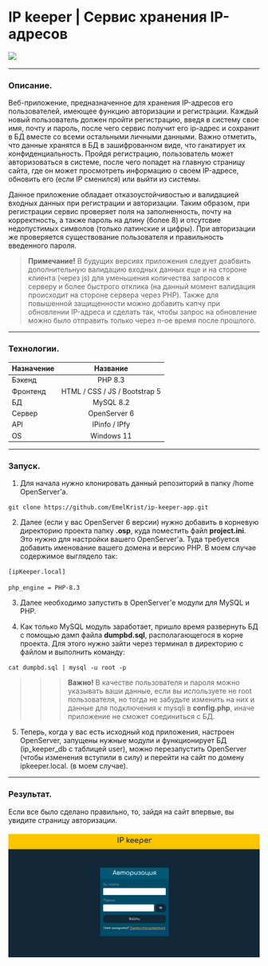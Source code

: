 # IP keeper | Сервис хранения IP-адресов

![](https://img.shields.io/badge/Development:-complete-green)

---

### Описание.

Веб-приложение, предназначенное для хранения IP-адресов его пользователей, имеющее функцию авторизации и регистрации.
Каждый новый пользователь должен пройти регистрацию, введя в систему свое имя, почту и пароль, после чего сервис получит его ip-адрес и сохранит в БД вместе со всеми остальными личными данными. Важно отметить, что данные хранятся в БД в зашифрованном виде, что ганатирует их конфиденциальность.
Пройдя регистрацию, пользователь может авторизоваться в системе, после чего попадет на главную страницу сайта, где он может просмотреть информацию о своем IP-адресе, обновить его (если IP сменился) или выйти из системы.

Данное приложение обладает отказоустойчивостью и валидацией входных данных при регистрации и авторизации. Таким образом, при регистрации сервис проверяет поля на заполненность, почту на корректность, а также пароль на длину (более 8) и отсутсвие недопустимых символов (только латинские и цифры). При авторизации же проверяется существование пользователя и правильность введенного пароля.

> **Примечание!** В будущих версиях приложения следует доабвить дополнительную валидацию входных данных еще и на стороне клиента (через js) для уменьшения количества запросов к серверу и более быстрого отклика (на данный момент валидация происходит на стороне сервера через PHP).
> Также для повышенной защищенности можно добавить капчу при обновлении IP-адреса и сделать так, чтобы запрос на обновление можно было отправить только через n-ое время после прошлого.

---

### Технологии.

| **Назначение** |         **Название**          |
| :------------- | :---------------------------: |
| Бэкенд         |            PHP 8.3            |
| Фронтенд       | HTML / CSS / JS / Bootstrap 5 |
| БД             |           MySQL 8.2           |
| Сервер         |         OpenServer 6          |
| API            |         IPinfo / IPfy         |
| OS             |          Windows 11           |

---

### Запуск.

1. Для начала нужно клонировать данный репозиторий в папку /home OpenServer'а.

```
git clone https://github.com/EmelKrist/ip-keeper-app.git
```

2. Далее (если у вас OpenServer 6 версии) нужно добавить в корневую директорию проекта папку **.osp**, куда поместить файл **project.ini**. Это нужно для настройки вашего OpenServer'a. Туда требуется добавить именование вашего домена и версию PHP. В моем случае содержимое выглядело так:

```
[ipKeeper.local]

php_engine = PHP-8.3
```

3. Далее необходимо запустить в OpenServer'е модули для MySQL и PHP.

4. Как только MySQL модуль заработает, пришло время развернуть БД с помощью дамп файла **dumpbd.sql**, располагающегося в корне проекта. Для этого нужно зайти через терминал в директорию с файлом и выполнить команду:

```
cat dumpbd.sql | mysql -u root -p
```

> > > **Важно!** В качестве пользователя и пароля можно указывать ваши данные, если вы используете не root пользователя, но тогда не забудьте изменить на них и данные для подключения к mysqli в **config.php**, иначе приложение не сможет соединиться с БД.

5. Теперь, когда у вас есть исходный код приложения, настроен OpenServer, запущены нужные модули и функционирует БД (ip_keeper_db с таблицей user), можно перезапустить OpenServer (чтобы изменения вступили в силу) и перейти на сайт по домену ipkeeper.local. (в моем случае).

---

### Результат.

Если все было сделано правильно, то, зайдя на сайт впервые, вы увидите страницу авторизации.

####

![authorization](https://github.com/EmelKrist/ip-keeper-app/blob/master/authorization.png)
